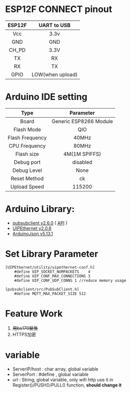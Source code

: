# ESP12F CONNECT pinout
|ESP12F |UART to USB|
|:-----:|:-----:|
|Vcc|3.3v|
|GND|GND|
|CH_PD|3.3V|
|TX|RX|
|RX|TX|
|GPIO|LOW(when upload)|

# Arduino IDE setting
Type|Parameter
:---:|:---:
Board|Generic ESP8266 Module
Flash Mode|QIO
Flash Frequency|40MHz
CPU Frequency|80MHz
Flash size|4M(1M SPIFFS)
Debug port|disabled
Debug Level|None
Reset Method|ck
Upload Speed|115200

# Arduino Library:
* [pubsubclient v2.6.0](https://github.com/knolleary/pubsubclient)  ( [API](https://pubsubclient.knolleary.net/) )
* [UIPEthernet v2.0.6](https://github.com/UIPEthernet/UIPEthernet)
* [ArduinoJson v5.13.1](https://arduinojson.org/?utm_source=meta&utm_medium=library.properties)

# Set Library Parameter
```
[UIPEthernet/utility/uipethernet-conf.h]
	#define UIP_SOCKET_NUMPACKETS    4
	#define UIP_CONF_MAX_CONNECTIONS 3
	#define UIP_CONF_UDP_CONNS 1 //reduce memory usage

[pubsubclient/src/PubSubClient.h]
	#define MQTT_MAX_PACKET_SIZE 512
```

# Feature Work
1. ~~用bs170替換~~
2. HTTPS加密

# variable
* ServerIP/host : char array, global variable
* ServerPort    : #define , global variable
* url           : String, global variable, only wifi http use it in Register()/PUSH()/PULL() function, **should change it**

